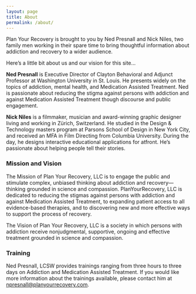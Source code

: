 ```yaml
---
layout: page
title: About
permalink: /about/
---
```


<amp-img width="960" height="720" layout="responsive" src="/assets/images/nick_ned.jpg"></amp-img>

Plan Your Recovery is brought to you by Ned Presnall and Nick Niles, two family men working in their spare time to bring thoughtful information about addiction and recovery to a wider audience.

Here’s a little bit about us and our vision for this site…

**Ned Presnall** is Executive Director of Clayton Behavioral and Adjunct Professor at Washington University in St. Louis. He presents widely on the topics of addiction, mental health, and Medication Assisted Treatment. Ned is passionate about reducing the stigma against persons with addiction and against Medication Assisted Treatment though discourse and public engagement.


**Nick Niles** is a filmmaker, musician and award-winning graphic designer living and working in Zürich, Switzerland. He studied in the Design & Technology masters program at Parsons School of Design in New York City, and received an MFA in Film Directing from Columbia University. During the day, he designs interactive educational applications for atfront. He’s passionate about helping people tell their stories.

### Mission and Vision

The Mission of Plan Your Recovery, LLC is to engage the public and stimulate complex, unbiased thinking about addiction and recovery—thinking grounded in science and compassion. PlanYourRecovery, LLC is dedicated to reducing the stigmas against persons with addiction and against Medication Assisted Treatment, to expanding patient access to all evidence-based therapies, and to discovering new and more effective ways to support the process of recovery.

The Vision of Plan Your Recovery, LLC is a society in which persons with addiction receive nonjudgmental, supportive, ongoing and effective treatment grounded in science and compassion.

### Training

Ned Presnall, LCSW provides trainings ranging from three hours to three days on Addiction and Medication Assisted Treatment. If you would like more information about the trainings available, please contact him at npresnall@planyourrecovery.com.